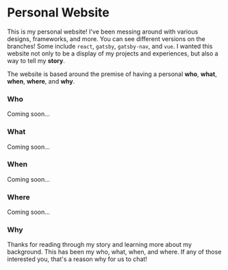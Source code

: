 # Personal Website

This is my personal website! I've been messing around with various designs, frameworks, and more. You can see different versions on the branches! Some include `react`, `gatsby`, `gatsby-nav`, and `vue`. I wanted this website not only to be a display of my projects and experiences, but also a way to tell my **story**.

The website is based around the premise of having a personal **who**, **what**, **when**, **where**, and **why**.

### Who

Coming soon...

### What

Coming soon...

### When

Coming soon...

### Where

Coming soon...

### Why

Thanks for reading through my story and learning more about my background. This has been my who, what, when, and where. If any of those interested you, that's a reason why for us to chat!
